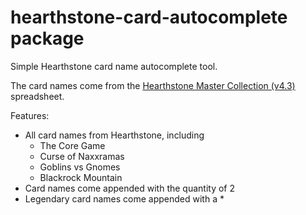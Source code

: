 # hearthstone-card-autocomplete package

Simple Hearthstone card name autocomplete tool.

The card names come from the [Hearthstone Master Collection (v4.3)](https://docs.google.com/spreadsheets/d/1VdqhpiremPEiIKmS1YI8_8HkdYb57wb8cD4ZLnxtffU/edit#gid=572073475) spreadsheet.

Features:
* All card names from Hearthstone, including
  * The Core Game
  * Curse of Naxxramas
  * Goblins vs Gnomes
  * Blackrock Mountain
* Card names come appended with the quantity of 2
* Legendary card names come appended with a *

